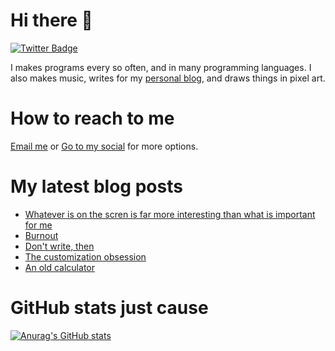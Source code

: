 # Hi there 👋

<!--
**HoangTuan110/HoangTuan110** is a ✨ _special_ ✨ repository because its `README.md` (this file) appears on your GitHub profile.

Here are some ideas to get you started:

- 🔭 I’m currently working on ...
- 🌱 I’m currently learning ...
- 👯 I’m looking to collaborate on ...
- 🤔 I’m looking for help with ...
- 💬 Ask me about ...
- 📫 How to reach me: ...
- 😄 Pronouns: ...
- ⚡ Fun fact: ...
-->

[![Twitter Badge](https://img.shields.io/badge/Twitter-Profile-informational?style=flat&logo=twitter&logoColor=white&color=1CA2F1)](https://twitter.com/DangHoangTuan20)

I makes programs every so often, and in many programming languages. I also makes music, writes for my [personal blog](https://tsk.bearblog.dev), and draws things in pixel art.

# How to reach to me

[Email me](mailto:mail@dht.anonaddy.me) or [Go to my social](https://tsk.bearblog.dev/social-media/) for more options.

# My latest blog posts
<!-- BLOG-POST-LIST:START -->
- [Whatever is on the scren is far more interesting than what is important for me](https://tsk.bearblog.dev/whatever-is-on-the-scren-is-far-more-interesting-than-what-is-important-for-me/)
- [Burnout](https://tsk.bearblog.dev/burnout/)
- [Don&#39;t write, then](https://tsk.bearblog.dev/dont-write-then/)
- [The customization obsession](https://tsk.bearblog.dev/the-customization-obsession/)
- [An old calculator](https://tsk.bearblog.dev/an-outdated-calculator/)
<!-- BLOG-POST-LIST:END -->

# GitHub stats just cause

[![Anurag's GitHub stats](https://github-readme-stats.vercel.app/api?username=HoangTuan110)](https://github.com/anuraghazra/github-readme-stats)
